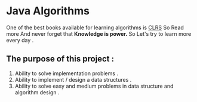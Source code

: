 # Java Algorithms
 
One of the best books available for learning algorithms is [CLRS](https://edutechlearners.com/download/Introduction_to_algorithms-3rd%20Edition.pdf) So Read more And never forget that **Knowledge is power.**  So Let's try to learn more every day .

## The purpose of this project :

1. Ability to solve implementation problems .
2. Ability to implement / design a data structures .
3. Ability to solve easy and medium problems in data structure and algorithm design .
